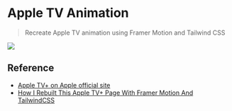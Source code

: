 # Apple TV Animation

> Recreate Apple TV animation using Framer Motion and Tailwind CSS

![](/public/screenshot.png)

## Reference

- [Apple TV+ on Apple official site](https://www.apple.com/apple-tv-plus/)
- [How I Rebuilt This Apple TV+ Page With Framer Motion And TailwindCSS](https://www.youtube.com/watch?v=TmelPbKsFWo&ab_channel=FrontendFYI)